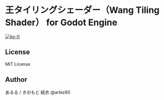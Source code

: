 # 王タイリングシェーダー（Wang Tiling Shader） for Godot Engine

[![ko-fi](https://ko-fi.com/img/githubbutton_sm.svg)](https://ko-fi.com/E1E44AWTA)

## License

MIT License

## Author

あるる / きのもと 結衣 @arlez80
